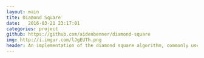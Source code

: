 ```yaml
---
layout: main
tite: Diamond Square 
date:   2016-03-21 23:17:01
categories: project
github: https://github.com/aidenbenner/diamond-square
img: http://i.imgur.com/lJgEUTh.png
header: An implementation of the diamond square algorithm, commonly used for creating realistic landscape and smooth heightmaps.
---
```

